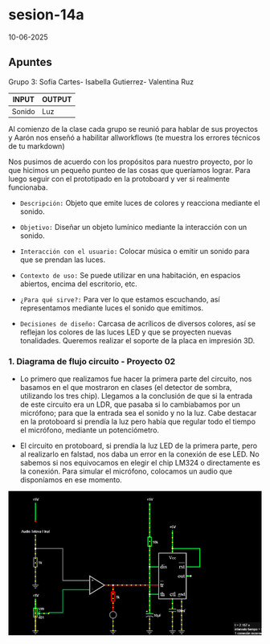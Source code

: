 # sesion-14a
10-06-2025

## Apuntes

Grupo 3: Sofía Cartes- Isabella Gutierrez- Valentina Ruz 

|INPUT|OUTPUT|
|---|---|
|Sonido|Luz|


Al comienzo de la clase cada grupo se reunió para hablar de sus proyectos y Aarón nos enseñó a habilitar allworkflows (te muestra los errores técnicos de tu markdown)


Nos pusimos de acuerdo con los propósitos para nuestro proyecto, por lo que hicimos un pequeño punteo de las cosas que queríamos lograr. Para luego seguir con el prototipado en la protoboard y ver si realmente funcionaba. 

- `Descripción:` Objeto que emite luces de colores y reacciona mediante el sonido.

- `Objetivo:` Diseñar un objeto lumínico mediante la interacción con un sonido.

- `Interacción con el usuario:` Colocar música o emitir un sonido para que se prendan las luces.

- `Contexto de uso:` Se puede utilizar en una habitación, en espacios abiertos, encima del escritorio, etc.

- `¿Para qué sirve?:` Para ver lo que estamos escuchando, así representamos mediante luces el sonido que emitimos.

- `Decisiones de diseño:`  Carcasa de acrílicos de diversos colores, así se reflejan los colores de las luces LED y que se proyecten nuevas tonalidades. Queremos realizar el soporte de la placa en impresión 3D.

### 1. Diagrama de flujo circuito - Proyecto 02

- Lo primero que realizamos fue hacer la primera parte del circuito, nos basamos en el que mostraron en clases (el detector de sombra, utilizando los tres chip). Llegamos a la conclusión de que si la entrada de este circuito era un LDR, que pasaba si lo cambiabamos por un micrófono; para que la entrada sea el sonido y no la luz. Cabe destacar en la protoboard si prendía la luz pero había que regular todo el tiempo el micrófono, mediante un potenciómetro.

- El circuito en protoboard, si prendía la luz LED de la primera parte, pero al realizarlo en falstad, nos daba un error en la conexión de ese LED. No sabemos si nos equivocamos en elegir el chip LM324 o directamente es la conexión. Para simular el micrófono, colocamos un audio que disponíamos en ese momento.

![diagrama-circuito](./archivos/diagrama-circuito.png)
